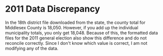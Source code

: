 # 2011 Data Discrepancy

In the 18th district file downloaded from the state, the county total for Middlesex County is 18,050.  However, if you add up the individual municipality totals, you only get 18,048.  Because of this, the formatted data files for the 2011 general election also show this difference and do not reconcile correctly.  Since I don't know which value is correct, I am not modifying any of the data.
